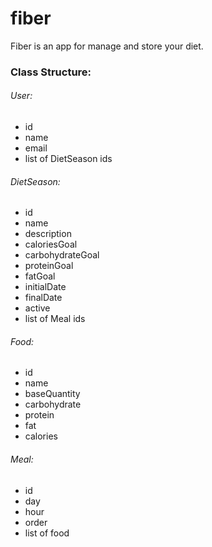 # fiber

Fiber is an app for manage and store your diet.

### Class Structure:

###### User:
* id
* name
* email
* list of DietSeason ids

###### DietSeason:
* id
* name
* description
* caloriesGoal
* carbohydrateGoal
* proteinGoal
* fatGoal
* initialDate
* finalDate
* active
* list of Meal ids

###### Food:
* id
* name
* baseQuantity
* carbohydrate
* protein
* fat
* calories

###### Meal:
* id
* day
* hour
* order
* list of food

